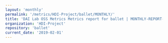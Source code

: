 ```yaml
---
layout: 'monthly'
permalink: '/metrics/HDI-Project/ballet/MONTHLY/'
title: 'DAI Lab OSS Metrics Metrics report for ballet | MONTHLY-REPORT-2019-02-01'
organization: 'HDI-Project'
repository: 'ballet'
current_date: '2019-02-01'
---
```

